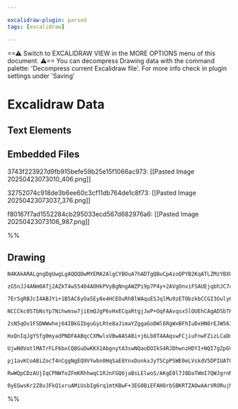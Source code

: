 ```yaml
---

excalidraw-plugin: parsed
tags: [excalidraw]

---
```

==⚠  Switch to EXCALIDRAW VIEW in the MORE OPTIONS menu of this document. ⚠== You can decompress Drawing data with the command palette: 'Decompress current Excalidraw file'. For more info check in plugin settings under 'Saving'


# Excalidraw Data

## Text Elements
## Embedded Files
3743f223927d9fb915befe59b25e15f1066ac973: [[Pasted Image 20250423073010_406.png]]

32752074c918de3b6ee60c3cf11db764de1c8f73: [[Pasted Image 20250423073037_376.png]]

f80167f7ad1552284cb295033ecd567d682976a6: [[Pasted Image 20250423073106_987.png]]

%%
## Drawing
```compressed-json
N4KAkARALgngDgUwgLgAQQQDwMYEMA2AlgCYBOuA7hADTgQBuCpAzoQPYB2KqATLZMzYBXUtiRoIACyhQ4zZAHoFAc0JRJQgEYA6bGwC2CgF7N6hbEcK4OCtptbErHALRY8RMpWdx8Q1TdIEfARcZgRmBShcZQUebQBGAAYEmjoghH0EDihmbgBtcDBQMBKIEm4IHgBBAH0AWQ4AeQAzDgANego2AGUAYRqALQApABVcOAB1VJLIWEQKwn1opH5S

zG5nJJ4ANm0ATj2AZkT4w55404AOHkPVyBgNngAWZPi9p7P4y+2AVgOnviFSAUEjqbhJC7aHg/b6Ha4XOE3O5SBCEZTSbg/Q4Adm022+P0SR1+/0BMwg1mUwW4iWRzCgpDYAGsEL02Pg2KQKgzrMw4LhAtlpqVNLhsEzlIyhBxiGyOVyJDyOHyBVkoMLIM1CPh8N1YNSJIIPBqIPTGSyJqDJNwyaUzcyEHqYAb0EbysipeiOOFcmh4si2PzsGoHn

7ErSgRBJcI4ABJYi+1B5AC6yOa5Ey8e4HCEOuRhBlWAquESJqlMu9zETObzkbCCGI3GulyO2KeT22yMYLHYXDQT2xXaYrE4ADlOGIbYlDj8rti9hHyYRmAARdJQBvcZoEMLIzTCGUAUWCmWy1dz+GRQjgxFwG8bfrbPxe2MuOMO20XpSIHCZ2YvyIcuKm5oNu+C7nWURQEIiYQIgMoFsoJpasEWYSDiHzNDwNx7Dw2LEHszSaHs8Q/JoCDNAgfya

NCCCkc0STbNsYp7Nihwmsw7jiEmQJgP6vHxECqaRtgjJwP+OqFAAvqsxSlOUEhCAgADSbTKWwABKHQAJorrG2LMI0CAaVhh4DCaczcWUSzKCskbrGgmy7Kx5yEi8HbYtstr3I8LwJNiPyvvE0LIiCxBgmgeyXE82jTokbZPKRHlecikioui6poM+uKXLOPxeT8yKUi6X4CAyDpypy3LkMq/KCuqe5ihK5ayuyVWKjVKr1ch2q6vqVluo2dLlRaVo

2sN5qOv1FSDWWwhej64IBkGIbguGyLRte8aJimaYZggaGoDWl6RgWxBFhIuDxHN0rEJW561uS9YPqgAJ/C2hJDj2nDgiFkbdiOHDjhwk5+k83ynEciTeWUq7riBqBgRB5L7rdx4ZGqD0neS163ve4JPi+0VfEkgEFn+aDHYBbDAS9SMIMNd4wRU8GOBwSFptqB0vRAZwBTw8VPNgJGXOdhyaNsCAIJ+2CHNgDHxMQmieU853xNglzNGxHFcfkAl3

HxQnIqJgYSfg0myadPNDFAABqcCXMwlxVBwAASABi+j6Lb8T4AAqswFCjiuFnwFZizLCaDmoKxuzhok4PxdsuHHIVkahqgzjPHE8TzviAWhWNfqkXE+WkXCHbl3sqXpRiWWBbF8dN03/HksV3GlaaI2sm1CroEqXVqiaoriptMqVX30CdXVQ+czqTouqa7LupBk2WuF1poDD9osgvA3L0NkaepI91LZGgZiqtYad5tcYJvkwnkumuCZi9VOnYW0c

UjwN0VotlMATrFLF6bxCQ8GuDwKKX1AbgnytA3swNQaoDOIkS4RJDhwnzHDYI+NQI7gZpGVGR4TyYzNleG8d4Ea5yeM+eKBJsKDkjD+CmR1AHkiAiyOm+DGbQVgqzRCPVUI82aGg+I2xsRa1wMQUiPxsLRWwDRPYhIMEIGwMQfK+F8SQM8rgbYOsCDcQKDMPiBtBIzEfqUE24kAGSRKFJcAj8KRwDgHqSh3A5LQDSpkCot5SB/lWAwQgCAKAACEm

pj1avKCoABiZocT4nCggNgEQ9VYwbn0HqSaE8YnxDonkxJyTSCpPSWE0eLVskdV5DPIUATCnFIyO7Xqe8ZoHwKSktUaSMiZIdOvCKvBantOyJ0jJ3dmmGlaQMopHT0kaXmiff+qBW6QDqdMjIjQVqwDWl+JJgyoDDPdpwKA7sX7agzmnSxuz9mHO6IQIw3EBaTPqfoEYWAoBVCIMoPs6BgjNAaoUHZUyhnpNcaQN5RS2AUDSlIsh/yVlAoyIeGUV

RwWQpCDzAUjIqCPNWfoZFmKRhhwqC1RJnFGQ6jaBsLElwoS/AKgE0l7J8DaTWmI7QWJgrnMgEYNgBh3H/QIEpGkbKLawsuTMg8d0FkQGJQEyUJAbl3KnLK0g8qNzWNQJyqMKriB1DYOdRFuBNDBC4eBAhpQ5WRPaqgOSkAQnsh5qQZQooAAU5xBy8FztQD17rkg/AAJQmg0ggZQuYBREqdbgV1xwvU3FpLwaNqBfUBpFRcwFUBuksnWVAXsWMAnP

0yEGwsKr2Z8vJFkQ1xruAMiUsbIg6rq1mtKBwF+3EG0BiEFAH8rbSBKRTZAOwAArVRORujNrgLq/VzajUI3pgEsU2bGAjB5fgUtpRLIzXSNgbNP1jYwSgAYAl8wbHY2/DTThW5uGRnTAYbom7t1fNnUw0Ibyt2EEXcus20lwAyToChcI7j7FSSAA
```
%%